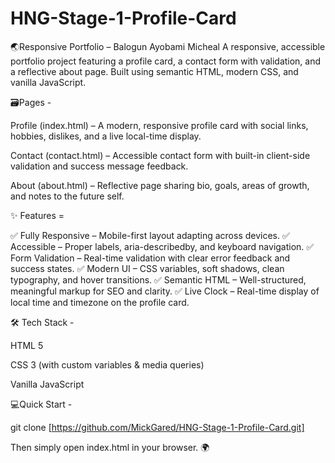 # HNG-Stage-1-Profile-Card

🌏Responsive Portfolio – Balogun Ayobami Micheal
A responsive, accessible portfolio project featuring a profile card, a contact form with validation, and a reflective about page.
Built using semantic HTML, modern CSS, and vanilla JavaScript.

🗃️Pages -

Profile (index.html) – A modern, responsive profile card with social links, hobbies, dislikes, and a live local-time display.

Contact (contact.html) – Accessible contact form with built-in client-side validation and success message feedback.

About (about.html) – Reflective page sharing bio, goals, areas of growth, and notes to the future self.

✨ Features =

✅ Fully Responsive – Mobile-first layout adapting across devices.
✅ Accessible – Proper labels, aria-describedby, and keyboard navigation.
✅ Form Validation – Real-time validation with clear error feedback and success states.
✅ Modern UI – CSS variables, soft shadows, clean typography, and hover transitions.
✅ Semantic HTML – Well-structured, meaningful markup for SEO and clarity.
✅ Live Clock – Real-time display of local time and timezone on the profile card.

🛠 Tech Stack -

HTML 5

CSS 3 (with custom variables & media queries)

Vanilla JavaScript

💻Quick Start -

git clone [https://github.com/MickGared/HNG-Stage-1-Profile-Card.git]

Then simply open index.html in your browser. 🌍
